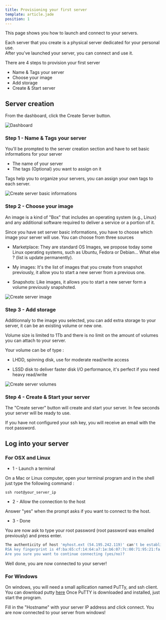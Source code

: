```yaml
---
title: Provisioning your first server
template: article.jade
position: 1
---
```


This page shows you how to launch and connect to your servers.

Each server that you create is a physical server dedicated for your personal use.<br/>
After you've launched your server, you can connect and use it.

There are 4 steps to provision your first server

- Name & Tags your server
- Choose your image
- Add storage
- Create & Start server

## Server creation

From the dashboard, click the Create Server button.

![Dashboard](../../images/dashboard.png "Dashboard")

### Step 1 - Name & Tags your server

You'll be prompted to the server creation section and have to set basic informations for your server

- The name of your server
- The tags (Optional) you want to assign on it

Tags help you to organize your servers, you can assign your own tags to each server.

![Create server basic informations](../../images/server_basic_information.png "Create server basic informations")

### Step 2 - Choose your image

An image is a kind of "Box" that includes an operating system (e.g., Linux) and any additional software required to deliver a service or a portion of it.<br/>

Since you have set server basic informations, you have to choose which image your server will use.
You can choose from three sources

- Marketplace: They are standard OS Images, we propose today some Linux operating systems, such as Ubuntu, Fedora or Debian... What else ? (list is update permanently).

- My images: It's the list of images that you create from snapshot previously, it allow you to start a new server from a previous one.

- Snapshots: Like images, it allows you to start a new server form a volume previously snapshoted. 

![Create server image](../../images/server_image.png "Create server image")

### Step 3 - Add storage

Additionnaly to the image you selected, you can add extra storage to your server, it can be an existing volume or new one.<br/>

Volume size is limited to 1Tb and there is no limit on the amount of volumes you can attach to your server.

Your volume can be of type :

- LHDD, spinning disk, use for moderate read/write access

- LSSD disk to deliver faster disk I/O performance, it's perfect if you need heavy read/write

![Create server volumes](../../images/server_volume.png "Create server volumes")

### Step 4 - Create & Start your server

The "Create server" button will create and start your server. In few seconds your server will be ready to use.

If you have not configured your ssh key, you will receive an email with the root password.

## Log into your server

### For OSX and Linux

- 1 - Launch a terminal

On a Mac or Linux computer, open your terminal program and in the shell just type the following command :

```
ssh root@your_server_ip
```

- 2 - Allow the connection to the host

Answer "yes" when the prompt asks if you want to connect to the host.

- 3 - Done

You are now ask to type your root password (root password was emailed previously) and press enter.

```sh
The authenticity of host 'myhost.ext (54.195.242.119)' can't be established.
RSA key fingerprint is 4f:ba:65:cf:14:64:a7:1e:b6:07:7c:00:71:95:21:fa.
Are you sure you want to continue connecting (yes/no)?
```

Well done, you are now connected to your server!

### For Windows

On windows, you will need a small apllication named PuTTy, and ssh client. You can download putty [here](http://www.chiark.greenend.org.uk/~sgtatham/putty/download.html)
Once PuTTY is downloaded and installed, just start the program.

Fill in the "Hostname" with your server IP address and click connect. You are now connected to your server from windows!


